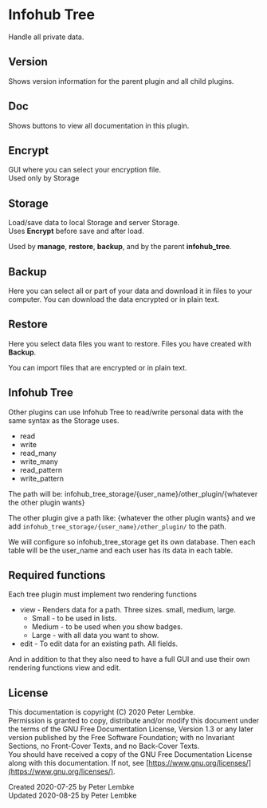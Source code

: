 # Infohub Tree
Handle all private data. 

## Version
Shows version information for the parent plugin and all child plugins.

## Doc
Shows buttons to view all documentation in this plugin.

## Encrypt
GUI where you can select your encryption file.  
Used only by Storage

## Storage
Load/save data to local Storage and server Storage.  
Uses __Encrypt__ before save and after load.  

Used by __manage__, __restore__, __backup__, and by the parent __infohub_tree__.

## Backup
Here you can select all or part of your data and download it in files to your computer.
You can download the data encrypted or in plain text.

## Restore
Here you select data files you want to restore. Files you have created with __Backup__.

You can import files that are encrypted or in plain text.

## Infohub Tree
Other plugins can use Infohub Tree to read/write personal data with the same syntax as the Storage uses.

* read
* write
* read_many
* write_many
* read_pattern
* write_pattern

The path will be: infohub_tree_storage/{user_name}/other_plugin/{whatever the other plugin wants}

The other plugin give a path like: {whatever the other plugin wants}
and we add `infohub_tree_storage/{user_name}/other_plugin/` to the path.

We will configure so infohub_tree_storage get its own database. Then each table will be the user_name and each user has its data in each table.

## Required functions
Each tree plugin must implement two rendering functions

* view - Renders data for a path. Three sizes. small, medium, large. 
    * Small - to be used in lists. 
    * Medium - to be used when you show badges. 
    * Large - with all data you want to show. 
* edit - To edit data for an existing path. All fields.

And in addition to that they also need to have a full GUI and use their own rendering functions view and edit.

## License
This documentation is copyright (C) 2020 Peter Lembke.  
Permission is granted to copy, distribute and/or modify this document under the terms of the GNU Free Documentation License, Version 1.3 or any later version published by the Free Software Foundation; with no Invariant Sections, no Front-Cover Texts, and no Back-Cover Texts.  
You should have received a copy of the GNU Free Documentation License along with this documentation. If not, see [https://www.gnu.org/licenses/](https://www.gnu.org/licenses/).

Created 2020-07-25 by Peter Lembke  
Updated 2020-08-25 by Peter Lembke
